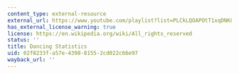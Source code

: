 ```yaml
---
content_type: external-resource
external_url: https://www.youtube.com/playlist?list=PLCkLQOAPOtT1xqDNK8m6IC1bgYCxGZJb_
has_external_license_warning: true
license: https://en.wikipedia.org/wiki/All_rights_reserved
status: ''
title: Dancing Statistics
uid: 02f8233f-a57e-4398-8155-2cd022c66e97
wayback_url: ''
---
```

